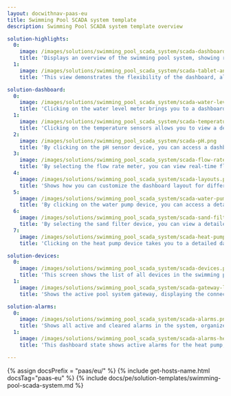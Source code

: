 ```yaml
---
layout: docwithnav-paas-eu
title: Swimming Pool SCADA system template
description: Swimming Pool SCADA system template overview

solution-highlights:
  0:
    image: /images/solutions/swimming_pool_scada_system/scada-dashboard.png
    title: 'Displays an overview of the swimming pool system, showing real-time data for pool temperature, outdoor temperature, and water levels. Clicking on different devices provides detailed metrics and controls for each component.'
  1:
    image: /images/solutions/swimming_pool_scada_system/scada-tablet-and-mobile.png
    title: 'This view demonstrates the flexibility of the dashboard, allowing you to manage and monitor the swimming pool SCADA system across different devices, including tablets and smartphones.'

solution-dashboard:
  0:
    image: /images/solutions/swimming_pool_scada_system/scada-water-level.png
    title: 'Clicking on the water level meter brings you to a dashboard state that visualizes real-time water level data, showing trends over time to ensure optimal water levels are maintained.'
  1:
    image: /images/solutions/swimming_pool_scada_system/scada-temperature.png
    title: 'Clicking on the temperature sensors allows you to view a detailed dashboard state with real-time pool and outdoor temperature data, along with the target temperature, enabling efficient temperature control.'
  2:
    image: /images/solutions/swimming_pool_scada_system/scada-pH.png
    title: 'By clicking on the pH sensor device, you can access a dashboard state that displays real-time pH level data, helping you ensure water quality is maintained within optimal ranges.'
  3:
    image: /images/solutions/swimming_pool_scada_system/scada-flow-rate.png
    title: 'By selecting the flow rate meter, you can view real-time flow rate data to ensure optimal water circulation through the system.'
  4:
    image: /images/solutions/swimming_pool_scada_system/scada-layouts.png
    title: 'Shows how you can customize the dashboard layout for different devices, like desktops, tablets, and mobile phones, ensuring a responsive design across all screen sizes.'
  5:
    image: /images/solutions/swimming_pool_scada_system/scada-water-pump-state.png
    title: 'By clicking on the water pump device, you can access a detailed dashboard state showing real-time metrics such as flow rate, rotation speed, power consumption, and vibration, along with the pump operational status and any active alarms.'
  6:
    image: /images/solutions/swimming_pool_scada_system/scada-sand-filter-state.png
    title: 'By selecting the sand filter device, you can view a detailed dashboard state showing real-time metrics such as rotation speed, flow rate, vibration, and pressure, along with the filter current operational status.'
  7:
    image: /images/solutions/swimming_pool_scada_system/scada-heat-pump-state.png
    title: 'Clicking on the heat pump device takes you to a detailed dashboard state where you can view key metrics like rotation speed, power consumption, temperature, and compressor pressure, along with any active alarms.'

solution-devices:
  0:
    image: /images/solutions/swimming_pool_scada_system/scada-devices.png
    title: 'This screen shows the list of all devices in the swimming pool SCADA system. You can click on each device to view detailed information, including its status and related metrics.'
  1:
    image: /images/solutions/swimming_pool_scada_system/scada-gateway-list.png
    title: 'Shows the active pool system gateway, displaying the connected devices and their status.'

solution-alarms:
  0:
    image: /images/solutions/swimming_pool_scada_system/scada-alarms.png
    title: 'Shows all active and cleared alarms in the system, organized by the originating device, such as the heat pump and sand filter, and their respective alarm types and severities.'
  1:
    image: /images/solutions/swimming_pool_scada_system/scada-alarms-heat-pump-state.png
    title: 'This dashboard state shows active alarms for the heat pump, with details on rotation speed and power consumption warnings. Clicking on the heat pump device reveals its operational data alongside the alarms.'

---
```


{% assign docsPrefix = "paas/eu/" %}
{% include get-hosts-name.html docsTag="paas-eu" %}
{% include docs/pe/solution-templates/swimming-pool-scada-system.md %}
